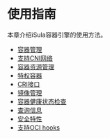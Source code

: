 # 使用指南

本章介绍iSula容器引擎的使用方法。

<!-- TOC -->
- [容器管理](https://openeuler.org/zh/docs/20.03_LTS/docs/Container/%E5%AE%B9%E5%99%A8%E7%AE%A1%E7%90%86.html)
- [支持CNI网络](https://openeuler.org/zh/docs/20.03_LTS/docs/Container/%E6%94%AF%E6%8C%81CNI%E7%BD%91%E7%BB%9C.html)
- [容器资源管理](https://openeuler.org/zh/docs/20.03_LTS/docs/Container/%E5%AE%B9%E5%99%A8%E8%B5%84%E6%BA%90%E7%AE%A1%E7%90%86.html)
- [特权容器](https://openeuler.org/zh/docs/20.03_LTS/docs/Container/%E7%89%B9%E6%9D%83%E5%AE%B9%E5%99%A8.html)
- [CRI接口](https://openeuler.org/zh/docs/20.03_LTS/docs/Container/CRI%E6%8E%A5%E5%8F%A3.html)
- [镜像管理](https://openeuler.org/zh/docs/20.03_LTS/docs/Container/%E9%95%9C%E5%83%8F%E7%AE%A1%E7%90%86.html)
- [容器健康状态检查](https://openeuler.org/zh/docs/20.03_LTS/docs/Container/%E5%AE%B9%E5%99%A8%E5%81%A5%E5%BA%B7%E7%8A%B6%E6%80%81%E6%A3%80%E6%9F%A5.html)
- [查询信息](https://openeuler.org/zh/docs/20.03_LTS/docs/Container/%E6%9F%A5%E8%AF%A2%E4%BF%A1%E6%81%AF.html)
- [安全特性](https://openeuler.org/zh/docs/20.03_LTS/docs/Container/%E5%AE%89%E5%85%A8%E7%89%B9%E6%80%A7.html)
- [支持OCI hooks](https://openeuler.org/zh/docs/20.03_LTS/docs/Container/%E6%94%AF%E6%8C%81OCI-hooks.html)
<!-- /TOC -->